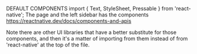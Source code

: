 

DEFAULT COMPONENTS
import { Text, StyleSheet, Pressable } from 'react-native';
The page and the left sidebar has the components
https://reactnative.dev/docs/components-and-apis


Note there are other UI libraries that have a better substitute for those components, and then it's a matter of importing from them instead of from 'react-native' at the top of the file.

